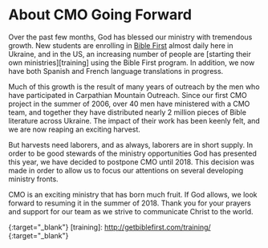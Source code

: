 About CMO Going Forward
=======================

Over the past few months, God has blessed our ministry with tremendous growth. New students are enrolling in [Bible First][getbiblefirst] almost daily here in Ukraine, and in the US, an increasing number of people are [starting their own ministries][training] using the Bible First program. In addition, we now have both Spanish and French language translations in progress.

Much of this growth is the result of many years of outreach by the men who have participated in Carpathian Mountain Outreach. Since our first CMO project in the summer of 2006, over 40 men have ministered with a CMO team, and together they have distributed nearly 2 million pieces of Bible literature across Ukraine. The impact of their work has been keenly felt, and we are now reaping an exciting harvest.

But harvests need laborers, and as always, laborers are in short supply. In order to be good stewards of the ministry opportunities God has presented this year, we have decided to postpone CMO until 2018. This decision was made in order to allow us to focus our attentions on several developing ministry fronts.

CMO is an exciting ministry that has born much fruit. If God allows, we look forward to resuming it in the summer of 2018. Thank you for your prayers and support for our team as we strive to communicate Christ to the world.

[getbiblefirst]: http://getbiblefirst.com
{:target="_blank"}
[training]: http://getbiblefirst.com/training/
{:target="_blank"}

